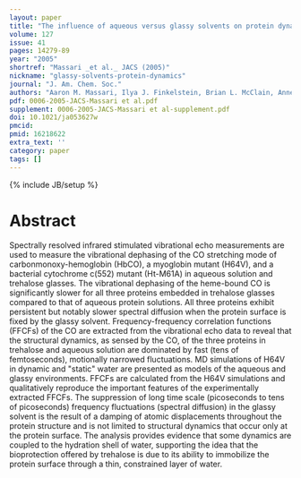 ```yaml
---
layout: paper
title: "The influence of aqueous versus glassy solvents on protein dynamics: vibrational echo experiments and molecular dynamics simulations."
volume: 127
issue: 41
pages: 14279-89
year: "2005"
shortref: "Massari _et al._ JACS (2005)"
nickname: "glassy-solvents-protein-dynamics"
journal: "J. Am. Chem. Soc."
authors: "Aaron M. Massari, Ilya J. Finkelstein, Brian L. McClain, Anne Goj, Xin Wen, Kara L. Bren, Roger F. Loring, and Michael D. Fayer"
pdf: 0006-2005-JACS-Massari et al.pdf
supplement: 0006-2005-JACS-Massari et al-supplement.pdf
doi: 10.1021/ja053627w
pmcid:
pmid: 16218622
extra_text: ''
category: paper
tags: []
---
```

{% include JB/setup %}

# Abstract

Spectrally resolved infrared stimulated vibrational echo measurements are used to measure the vibrational dephasing of the CO stretching mode of carbonmonoxy-hemoglobin (HbCO), a myoglobin mutant (H64V), and a bacterial cytochrome c(552) mutant (Ht-M61A) in aqueous solution and trehalose glasses. The vibrational dephasing of the heme-bound CO is significantly slower for all three proteins embedded in trehalose glasses compared to that of aqueous protein solutions. All three proteins exhibit persistent but notably slower spectral diffusion when the protein surface is fixed by the glassy solvent. Frequency-frequency correlation functions (FFCFs) of the CO are extracted from the vibrational echo data to reveal that the structural dynamics, as sensed by the CO, of the three proteins in trehalose and aqueous solution are dominated by fast (tens of femtoseconds), motionally narrowed fluctuations. MD simulations of H64V in dynamic and "static" water are presented as models of the aqueous and glassy environments. FFCFs are calculated from the H64V simulations and qualitatively reproduce the important features of the experimentally extracted FFCFs. The suppression of long time scale (picoseconds to tens of picoseconds) frequency fluctuations (spectral diffusion) in the glassy solvent is the result of a damping of atomic displacements throughout the protein structure and is not limited to structural dynamics that occur only at the protein surface. The analysis provides evidence that some dynamics are coupled to the hydration shell of water, supporting the idea that the bioprotection offered by trehalose is due to its ability to immobilize the protein surface through a thin, constrained layer of water.
